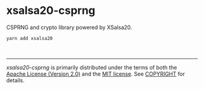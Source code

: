 xsalsa20-csprng
========
CSPRNG and crypto library powered by XSalsa20.

```bash
yarn add xsalsa20
```

<br>

--------
*xsalsa20-csprng* is primarily distributed under the terms of both the [Apache
License (Version 2.0)] and the [MIT license]. See [COPYRIGHT] for details.

[Apache License (Version 2.0)]: LICENSE-APACHE
[MIT license]: LICENSE-MIT
[COPYRIGHT]: COPYRIGHT
